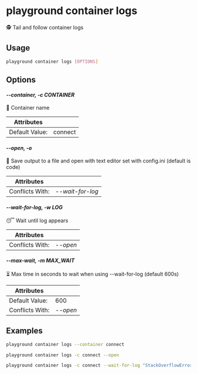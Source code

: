 # playground container logs

🕵️  Tail and follow container logs

## Usage

```bash
playground container logs [OPTIONS]
```

## Options

#### *--container, -c CONTAINER*

🐳 Container name

| Attributes      | &nbsp;
|-----------------|-------------
| Default Value:  | connect

#### *--open, -o*

🔖 Save output to a file and open with text editor set with config.ini (default is code)

| Attributes      | &nbsp;
|-----------------|-------------
| Conflicts With: | *--wait-for-log*

#### *--wait-for-log, -w LOG*

😴 Wait until log appears

| Attributes      | &nbsp;
|-----------------|-------------
| Conflicts With: | *--open*

#### *--max-wait, -m MAX_WAIT*

⏳ Max time in seconds to wait when using --wait-for-log (default 600s)

| Attributes      | &nbsp;
|-----------------|-------------
| Default Value:  | 600
| Conflicts With: | *--open*

## Examples

```bash
playground container logs --container connect
```

```bash
playground container logs -c connect --open
```

```bash
playground container logs -c connect --wait-for-log "StackOverflowError"
```


